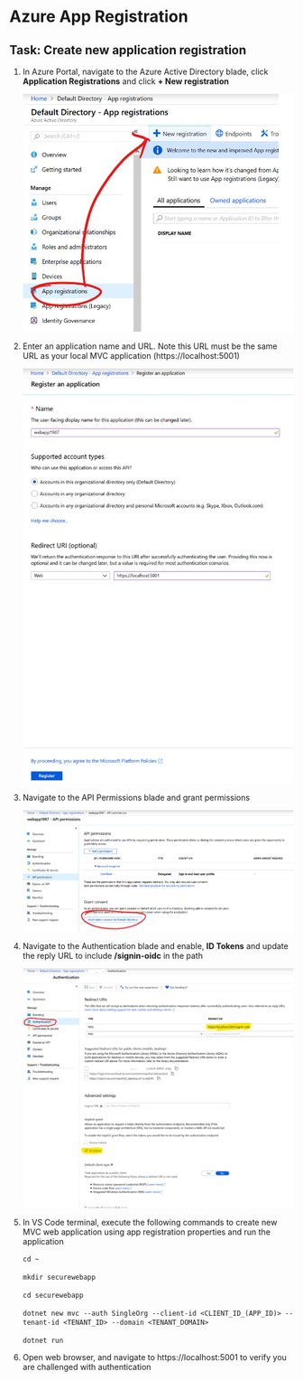 # Azure App Registration

## Task: Create new application registration

1. In Azure Portal, navigate to the Azure Active Directory blade, click **Application Registrations** and click **+ New registration**

    ![](img/01.png)

1. Enter an application name and URL. Note this URL must be the same URL as your local MVC application (https://localhost:5001)

    ![](img/02.png)

1. Navigate to the API Permissions blade and grant permissions

    ![](img/03.png)

1. Navigate to the Authentication blade and enable, **ID Tokens** and update the reply URL to include **/signin-oidc** in the path

    ![](img/05.png)


1. In VS Code terminal, execute the following commands to create new MVC web application using app registration properties and run the application

    ```
    cd ~
    
    mkdir securewebapp
    
    cd securewebapp

    dotnet new mvc --auth SingleOrg --client-id <CLIENT_ID_(APP_ID)> --tenant-id <TENANT_ID> --domain <TENANT_DOMAIN>

    dotnet run
    ```

1. Open web browser, and navigate to https://localhost:5001 to verify you are challenged with authentication